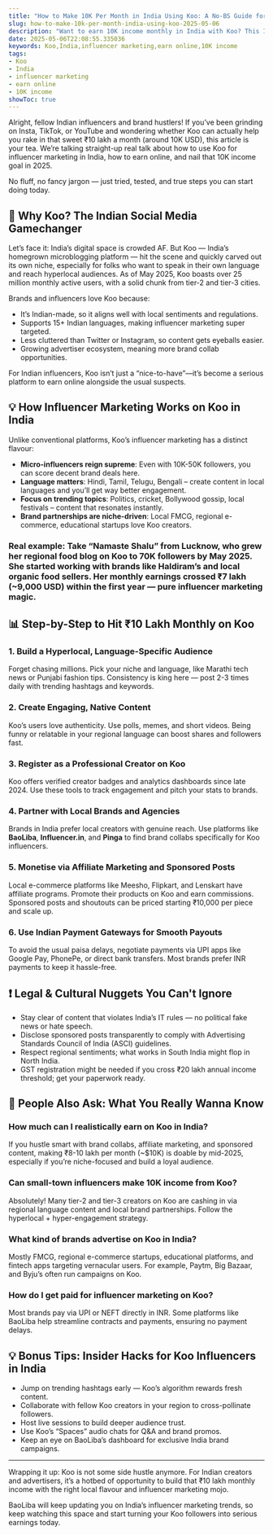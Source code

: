 ```yaml
---
title: "How to Make 10K Per Month in India Using Koo: A No-BS Guide for Influencers and Brands"
slug: how-to-make-10k-per-month-india-using-koo-2025-05-06
description: "Want to earn 10K income monthly in India with Koo? This Indian influencer marketing guide breaks down practical steps, real examples, and payment tips to help you make money online in 2025."
date: 2025-05-06T22:08:55.335036
keywords: Koo,India,influencer marketing,earn online,10K income
tags:
- Koo
- India
- influencer marketing
- earn online
- 10K income
showToc: true
---
```


Alright, fellow Indian influencers and brand hustlers! If you’ve been grinding on Insta, TikTok, or YouTube and wondering whether Koo can actually help you rake in that sweet ₹10 lakh a month (around 10K USD), this article is your tea. We’re talking straight-up real talk about how to use Koo for influencer marketing in India, how to earn online, and nail that 10K income goal in 2025.

No fluff, no fancy jargon — just tried, tested, and true steps you can start doing today.

## 📢 Why Koo? The Indian Social Media Gamechanger

Let’s face it: India’s digital space is crowded AF. But Koo — India’s homegrown microblogging platform — hit the scene and quickly carved out its own niche, especially for folks who want to speak in their own language and reach hyperlocal audiences. As of May 2025, Koo boasts over 25 million monthly active users, with a solid chunk from tier-2 and tier-3 cities.

Brands and influencers love Koo because:

- It’s Indian-made, so it aligns well with local sentiments and regulations.
- Supports 15+ Indian languages, making influencer marketing super targeted.
- Less cluttered than Twitter or Instagram, so content gets eyeballs easier.
- Growing advertiser ecosystem, meaning more brand collab opportunities.

For Indian influencers, Koo isn’t just a “nice-to-have”—it’s become a serious platform to earn online alongside the usual suspects.

## 💡 How Influencer Marketing Works on Koo in India

Unlike conventional platforms, Koo’s influencer marketing has a distinct flavour:

- **Micro-influencers reign supreme**: Even with 10K-50K followers, you can score decent brand deals here.
- **Language matters**: Hindi, Tamil, Telugu, Bengali – create content in local languages and you’ll get way better engagement.
- **Focus on trending topics**: Politics, cricket, Bollywood gossip, local festivals – content that resonates instantly.
- **Brand partnerships are niche-driven**: Local FMCG, regional e-commerce, educational startups love Koo creators.

### Real example: Take “Namaste Shalu” from Lucknow, who grew her regional food blog on Koo to 70K followers by May 2025. She started working with brands like Haldiram’s and local organic food sellers. Her monthly earnings crossed ₹7 lakh (~9,000 USD) within the first year — pure influencer marketing magic.

## 📊 Step-by-Step to Hit ₹10 Lakh Monthly on Koo

### 1. Build a Hyperlocal, Language-Specific Audience

Forget chasing millions. Pick your niche and language, like Marathi tech news or Punjabi fashion tips. Consistency is king here — post 2-3 times daily with trending hashtags and keywords.

### 2. Create Engaging, Native Content

Koo’s users love authenticity. Use polls, memes, and short videos. Being funny or relatable in your regional language can boost shares and followers fast.

### 3. Register as a Professional Creator on Koo

Koo offers verified creator badges and analytics dashboards since late 2024. Use these tools to track engagement and pitch your stats to brands.

### 4. Partner with Local Brands and Agencies

Brands in India prefer local creators with genuine reach. Use platforms like **BaoLiba**, **Influencer.in**, and **Pinga** to find brand collabs specifically for Koo influencers.

### 5. Monetise via Affiliate Marketing and Sponsored Posts

Local e-commerce platforms like Meesho, Flipkart, and Lenskart have affiliate programs. Promote their products on Koo and earn commissions. Sponsored posts and shoutouts can be priced starting ₹10,000 per piece and scale up.

### 6. Use Indian Payment Gateways for Smooth Payouts

To avoid the usual paisa delays, negotiate payments via UPI apps like Google Pay, PhonePe, or direct bank transfers. Most brands prefer INR payments to keep it hassle-free.

## ❗ Legal & Cultural Nuggets You Can't Ignore

- Stay clear of content that violates India’s IT rules — no political fake news or hate speech.
- Disclose sponsored posts transparently to comply with Advertising Standards Council of India (ASCI) guidelines.
- Respect regional sentiments; what works in South India might flop in North India.
- GST registration might be needed if you cross ₹20 lakh annual income threshold; get your paperwork ready.

## 📢 People Also Ask: What You Really Wanna Know

### How much can I realistically earn on Koo in India?

If you hustle smart with brand collabs, affiliate marketing, and sponsored content, making ₹8-10 lakh per month (~$10K) is doable by mid-2025, especially if you’re niche-focused and build a loyal audience.

### Can small-town influencers make 10K income from Koo?

Absolutely! Many tier-2 and tier-3 creators on Koo are cashing in via regional language content and local brand partnerships. Follow the hyperlocal + hyper-engagement strategy.

### What kind of brands advertise on Koo in India?

Mostly FMCG, regional e-commerce startups, educational platforms, and fintech apps targeting vernacular users. For example, Paytm, Big Bazaar, and Byju’s often run campaigns on Koo.

### How do I get paid for influencer marketing on Koo?

Most brands pay via UPI or NEFT directly in INR. Some platforms like BaoLiba help streamline contracts and payments, ensuring no payment delays.

## 💡 Bonus Tips: Insider Hacks for Koo Influencers in India

- Jump on trending hashtags early — Koo’s algorithm rewards fresh content.
- Collaborate with fellow Koo creators in your region to cross-pollinate followers.
- Host live sessions to build deeper audience trust.
- Use Koo’s “Spaces” audio chats for Q&A and brand promos.
- Keep an eye on BaoLiba’s dashboard for exclusive India brand campaigns.

---

Wrapping it up: Koo is not some side hustle anymore. For Indian creators and advertisers, it’s a hotbed of opportunity to build that ₹10 lakh monthly income with the right local flavour and influencer marketing mojo.

BaoLiba will keep updating you on India’s influencer marketing trends, so keep watching this space and start turning your Koo followers into serious earnings today.